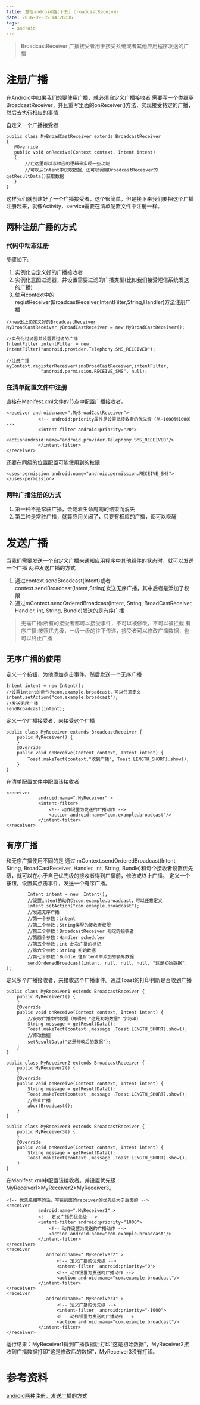 ```yaml
---
title: 重拾android路(十五) broadcastReceiver
date: 2016-09-15 14:26:36
tags:
  - android
---
```

<!--more-->

> BroadcastReceiver 广播接受者用于接受系统或者其他应用程序发送的广播

# 注册广播
在Android中如果我们想要使用广播，就必须自定义广播接收者
需要写一个类继承BroadcastReceiver，并且重写里面的onReceiver()方法，实现接受特定的广播，然后去执行相应的事情

自定义一个广播接受者
```
public class MyBroadCastReceiver extends BroadcastReceiver   
{  
   @Override  
   public void onReceive(Context context, Intent intent)   
   {   
       //在这里可以写相应的逻辑来实现一些功能
       //可以从Intent中获取数据、还可以调用BroadcastReceiver的getResultData()获取数据
   }   
}
```
这样我们就创建好了一个广播接受者，这个很简单，但是接下来我们要把这个广播注册起来，就像Activity，service需要在清单配置文件中注册一样。
## 两种注册广播的方式
### 代码中动态注册
步骤如下:
1. 实例化自定义好的广播接收者
2. 实例化意图过滤器，并设置需要过滤的广播类型(比如我们接受短信系统发送的广播)
3. 使用context中的registReceiver(BroadcastReceiver,IntentFilter,String,Handler)方法注册广播
```
//new出上边定义好的BroadcastReceiver
MyBroadCastReceiver yBroadCastReceiver = new MyBroadCastReceiver();

//实例化过滤器并设置要过滤的广播  
IntentFilter intentFilter = new IntentFilter("android.provider.Telephony.SMS_RECEIVED");

//注册广播   
myContext.registerReceiver(smsBroadCastReceiver,intentFilter, 
             "android.permission.RECEIVE_SMS", null);
```
### 在清单配置文件中注册
直接在Manifest.xml文件的<application>节点中配置广播接收者。
```
<receiver android:name=".MyBroadCastReceiver">  
            <!-- android:priority属性是设置此接收者的优先级（从-1000到1000） -->
            <intent-filter android:priority="20">
            <actionandroid:name="android.provider.Telephony.SMS_RECEIVED"/>  
            </intent-filter>  
</receiver>
```
还要在<code><application></code>同级的位置配置可能使用到的权限
```
<uses-permission android:name="android.permission.RECEIVE_SMS">
</uses-permission>
```
### 两种广播注册的方式
1. 第一种不是常驻广播，会随着生命周期的结束而消失
2. 第二种是常驻广播，就算应用关闭了，只要有相应的广播，都可以唤醒

# 发送广播
当我们需要发送一个自定义广播来通知应用程序中其他组件的状态时，就可以发送一个广播
两种发送广播的方式
1. 通过context.sendBroadcast(Intent)或者context.sendBroadcast(Intent,String)发送无序广播，其中后者是添加了权限
2. 通过mContext.sendOrderedBroadcast(Intent, String, BroadCastReceiver, Handler, int, String, Bundle)发送的是有序广播

> 无需广播:所有的接受者都可以接受事件，不可以被修改，不可以被拦截
> 有序广播:按照优先级，一级一级的往下传递，接受者可以修改广播数据，也可以终止广播

## 无序广播的使用
定义一个按钮，为他添加点击事件，然后发送一个无序广播
```
Intent intent = new Intent();
//设置intent的动作为com.example.broadcast，可以任意定义
intent.setAction("com.example.broadcast");
//发送无序广播
sendBroadcast(intent);
```
定义一个广播接受者，来接受这个广播
```
public class MyReceiver extends BroadcastReceiver {
    public MyReceiver() {
    }
    @Override
    public void onReceive(Context context, Intent intent) {
        Toast.makeText(context,"收到广播", Toast.LENGTH_SHORT).show();
    }
}
```
在清单配置文件中配置该接收者
```
<receiver
            android:name=".MyReceiver" >
            <intent-filter>
                <!-- 动作设置为发送的广播动作 -->
                <action android:name="com.example.broadcast"/>
            </intent-filter>
</receiver>
```
## 有序广播
和无序广播使用不同的是 通过 mContext.sendOrderedBroadcast(Intent, String, BroadCastReceiver, Handler, int, String, Bundle)和每个接收者设置优先级，就可以在小于自己优先级的接收者得到广播前，修改或终止广播。
定义一个按钮，设置其点击事件，发送一个有序广播。
```
        Intent intent = new  Intent();
        //设置intent的动作为com.example.broadcast，可以任意定义
        intent.setAction("com.example.broadcast");
        //发送无序广播
        //第一个参数：intent
        //第二个参数：String类型的接收者权限
        //第三个参数：BroadcastReceiver 指定的接收者
        //第四个参数：Handler scheduler
        //第五个参数：int 此次广播的标记 
        //第六个参数：String 初始数据
        //第七个参数：Bundle 往Intent中添加的额外数据
        sendOrderedBroadcast(intent, null, null, null, "这是初始数据", );
```
定义多个广播接收者，来接收这个广播事件。通过Toast的打印判断是否收到广播
```
public class MyReceiver1 extends BroadcastReceiver {
    public MyReceiver1() {
    }
    @Override
    public void onReceive(Context context, Intent intent) {
        //获取广播中的数据（即得到 "这是初始数据" 字符串）
        String message = getResultData();
        Toast.makeText(context ,message ,Toast.LENGTH_SHORT).show();
        //修改数据
        setResultData("这是修改后的数据");
    }
}
```
```
public class MyReceiver2 extends BroadcastReceiver {
    public MyReceiver2() {
    }
    @Override
    public void onReceive(Context context, Intent intent) {
        String message = getResultData();
        Toast.makeText(context ,message ,Toast.LENGTH_SHORT).show();
        //终止广播
        abortBroadcast();
    }
}
```
```
public class MyReceiver3 extends BroadcastReceiver {
    public MyReceiver3() {
    }
    @Override
    public void onReceive(Context context, Intent intent) {
        String message = getResultData();
        Toast.makeText(context ,message ,Toast.LENGTH_SHORT).show();
    }
}
```
在Manifest.xml中配置该接收者。并设置优先级：MyReceiver1>MyReceiver2>MyReceiver3。
```
<!-- 优先级相等的话，写在前面的receiver的优先级大于后面的 -->
<receiver
            android:name=".MyReceiver1" >
            <!-- 定义广播的优先级 -->
            <intent-filter android:priority="1000">                
                <!-- 动作设置为发送的广播动作 -->
                <action android:name="com.example.broadcast"/>
            </intent-filter>
</receiver>
<receiver 
               android:name=".MyReceiver2" >
                   <!-- 定义广播的优先级 -->
                   <intent-filter  android:priority="0">
                   <!-- 动作设置为发送的广播动作 -->
                   <action android:name="com.example.broadcast"/>
            </intent-filter>
</receiver>
<receiver 
               android:name=".MyReceiver3" >
                   <!-- 定义广播的优先级 -->
                   <intent-filter  android:priority="-1000">
                   <!-- 动作设置为发送的广播动作 -->
                   <action android:name="com.example.broadcast"/>
            </intent-filter>
</receiver>
```
运行结果：MyReceiver1得到广播数据后打印“这是初始数据”，MyReceiver2接收到广播数据打印“这是修改后的数据”，MyReceiver3没有打印。


# 参考资料
[android两种注册，发送广播的方式](https://www.jianshu.com/p/ea5e233d9f43)
